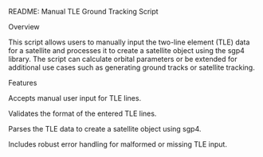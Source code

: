 README: Manual TLE Ground Tracking Script

Overview

This script allows users to manually input the two-line element (TLE) data for a satellite and processes it to create a satellite object using the sgp4 library. The script can calculate orbital parameters or be extended for additional use cases such as generating ground tracks or satellite tracking.

Features

Accepts manual user input for TLE lines.

Validates the format of the entered TLE lines.

Parses the TLE data to create a satellite object using sgp4.

Includes robust error handling for malformed or missing TLE input.
